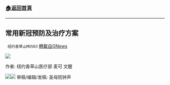 ###  [:house:返回首頁](https://github.com/ourhimalayas/txt)
---


## 常用新冠预防及治疗方案
` 纽约香草山MOS03` [轉載自GNews](https://gnews.org/zh-hans/1485849/)

![](https://assets.gnews.org/wp-content/uploads/2021/08/logo-5-768x103-1-5.jpg)

作者: 纽约香草山医疗部 麦可 文醒


![](https://assets.gnews.org/wp-content/uploads/2021/08/方案精简1.jpeg)![](https://assets.gnews.org/wp-content/uploads/2021/08/方案精简2.jpeg)
审稿/编辑/发稿: 圣母院钟声

